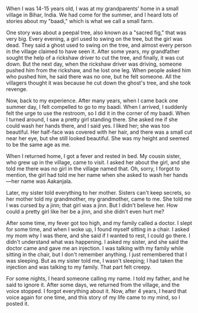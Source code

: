 

When I was 14-15 years old, I was at my grandparents' home in a small village in Bihar, India. We had come for the summer, and I heard lots of stories about my "baadi," which is what we call a small farm.

One story was about a peepal tree, also known as a "sacred fig," that was very big. Every evening, a girl used to swing on the tree, but the girl was dead. They said a ghost used to swing on the tree, and almost every person in the village claimed to have seen it. After some years, my grandfather sought the help of a rickshaw driver to cut the tree, and finally, it was cut down. But the next day, when the rickshaw driver was driving, someone pushed him from the rickshaw, and he lost one leg. When people asked him who pushed him, he said there was no one, but he felt someone. All the villagers thought it was because he cut down the ghost's tree, and she took revenge.

Now, back to my experience. After many years, when I came back one summer day, I felt compelled to go to my baadi. When I arrived, I suddenly felt the urge to use the restroom, so I did it in the corner of my baadi. When I turned around, I saw a pretty girl standing there. She asked me if she could wash her hands there, and I said yes. I liked her; she was too beautiful. Her half-face was covered with her hair, and there was a small cut near her eye, but she still looked beautiful. She was my height and seemed to be the same age as me.

When I returned home, I got a fever and rested in bed. My cousin sister, who grew up in the village, came to visit. I asked her about the girl, and she told me there was no girl in the village named that. Oh, sorry, I forgot to mention, the girl had told me her name when she asked to wash her hands—her name was Aakanjala.

Later, my sister told everything to her mother. Sisters can't keep secrets, so her mother told my grandmother, my grandmother, came to me. She told me I was cursed by a jinn; that girl was a jinn. But I didn't believe her. How could a pretty girl like her be a jinn, and she didn't even hurt me?

After some time, my fever got too high, and my family called a doctor. I slept for some time, and when I woke up, I found myself sitting in a chair. I asked my mom why I was there, and she said if I wanted to rest, I could go there. I didn't understand what was happening. I asked my sister, and she said the doctor came and gave me an injection. I was talking with my family while sitting in the chair, but I don't remember anything. I just remembered that I was sleeping. But as my sister told me, I wasn't sleeping; I had taken the injection and was talking to my family. That part felt creepy.

For some nights, I heard someone calling my name. I told my father, and he said to ignore it. After some days, we returned from the village, and the voice stopped. I forgot everything about it. Now, after 4 years, I heard that voice again for one time, and this story of my life came to my mind, so I posted it.